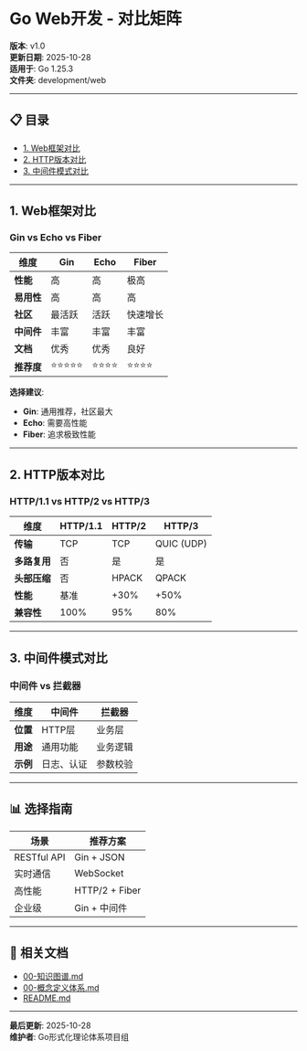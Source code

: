 # Go Web开发 - 对比矩阵

**版本**: v1.0  
**更新日期**: 2025-10-28  
**适用于**: Go 1.25.3  
**文件夹**: development/web

---

## 📋 目录

- [1. Web框架对比](#1-web框架对比)
- [2. HTTP版本对比](#2-http版本对比)
- [3. 中间件模式对比](#3-中间件模式对比)

---

## 1. Web框架对比

### Gin vs Echo vs Fiber

| 维度 | Gin | Echo | Fiber |
|------|-----|------|-------|
| **性能** | 高 | 高 | 极高 |
| **易用性** | 高 | 高 | 高 |
| **社区** | 最活跃 | 活跃 | 快速增长 |
| **中间件** | 丰富 | 丰富 | 丰富 |
| **文档** | 优秀 | 优秀 | 良好 |
| **推荐度** | ⭐⭐⭐⭐⭐ | ⭐⭐⭐⭐ | ⭐⭐⭐⭐ |

**选择建议**:
- **Gin**: 通用推荐，社区最大
- **Echo**: 需要高性能
- **Fiber**: 追求极致性能

---

## 2. HTTP版本对比

### HTTP/1.1 vs HTTP/2 vs HTTP/3

| 维度 | HTTP/1.1 | HTTP/2 | HTTP/3 |
|------|---------|--------|--------|
| **传输** | TCP | TCP | QUIC (UDP) |
| **多路复用** | 否 | 是 | 是 |
| **头部压缩** | 否 | HPACK | QPACK |
| **性能** | 基准 | +30% | +50% |
| **兼容性** | 100% | 95% | 80% |

---

## 3. 中间件模式对比

### 中间件 vs 拦截器

| 维度 | 中间件 | 拦截器 |
|------|-------|--------|
| **位置** | HTTP层 | 业务层 |
| **用途** | 通用功能 | 业务逻辑 |
| **示例** | 日志、认证 | 参数校验 |

---

## 📊 选择指南

| 场景 | 推荐方案 |
|------|---------|
| RESTful API | Gin + JSON |
| 实时通信 | WebSocket |
| 高性能 | HTTP/2 + Fiber |
| 企业级 | Gin + 中间件 |

---

## 🔗 相关文档

- [00-知识图谱.md](./00-知识图谱.md)
- [00-概念定义体系.md](./00-概念定义体系.md)
- [README.md](./README.md)

---

**最后更新**: 2025-10-28  
**维护者**: Go形式化理论体系项目组

